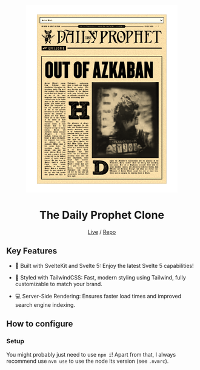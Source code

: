 <div align="center">

<a href="https://github.com/manuelsanchez2/the-daily-prophet">
  <img src="./image.png" alt="Thumbnail" width="400" />
</a>

# The Daily Prophet Clone

[Live](https://the-daily-prophet.vercel.app) /
[Repo](https://github.com/manuelsanchez2/the-daily-prophet)

</div>

## Key Features

- 🚀 Built with SvelteKit and Svelte 5: Enjoy the latest Svelte 5 capabilities!

- 🎨 Styled with TailwindCSS: Fast, modern styling using Tailwind, fully customizable to match your brand.

- 💻 Server-Side Rendering: Ensures faster load times and improved search engine indexing.

## How to configure

### Setup

You might probably just need to use `npm i`! Apart from that, I always recommend use `nvm use` to use the node lts version (see `.nvmrc`).
